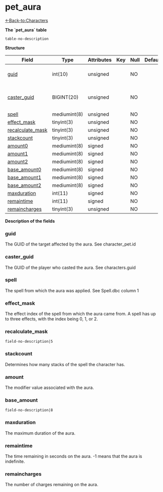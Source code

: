 # pet\_aura

[<-Back-to:Characters](database-characters.md)

**The \`pet\_aura\` table**

`table-no-description`

**Structure**

| Field                 | Type         | Attributes | Key | Null | Default | Extra | Comment                       |
|-----------------------|--------------|------------|-----|------|---------|-------|-------------------------------|
| [guid][1]             | int(10)      | unsigned   |     | NO   |         |       | Global Unique Identifier      |
| [caster_guid][2]      | BIGINT(20)   | unsigned   |     | NO   |         |       | Full Global Unique Identifier |
| [spell][3]            | mediumint(8) | unsigned   |     | NO   |         |       |                               |
| [effect_mask][4]      | tinyint(3)   | unsigned   |     | NO   |         |       |                               |
| [recalculate_mask][5] | tinyint(3)   | unsigned   |     | NO   |         |       |                               |
| [stackcount][6]       | tinyint(3)   | unsigned   |     | NO   |         |       |                               |
| [amount0][7]          | mediumint(8) | signed     |     | NO   |         |       |                               |
| [amount1][8]          | mediumint(8) | signed     |     | NO   |         |       |                               |
| [amount2][9]          | mediumint(8) | signed     |     | NO   |         |       |                               |
| [base_amount0][10]    | mediumint(8) | signed     |     | NO   |         |       |                               |
| [base_amount1][11]    | mediumint(8) | signed     |     | NO   |         |       |                               |
| [base_amount2][12]    | mediumint(8) | signed     |     | NO   |         |       |                               |
| [maxduration][13]     | int(11)      | signed     |     | NO   |         |       |                               |
| [remaintime][14]      | int(11)      | signed     |     | NO   |         |       |                               |
| [remaincharges][15]   | tinyint(3)   | unsigned   |     | NO   |         |       |                               |

[1]: #guid
[2]: #caster_guid
[3]: #spell
[4]: #effect_mask
[5]: #recalculate_mask
[6]: #stackcount
[7]: #amount0
[8]: #amount1
[9]: #amount2
[10]: #base_amount0
[11]: #base_amount1
[12]: #base_amount2
[13]: #maxduration
[14]: #remaintime
[15]: #remaincharges

**Description of the fields**

### guid

The GUID of the target affected by the aura. See character\_pet.id

### caster\_guid

The GUID of the player who casted the aura. See characters.guid

### spell

The spell from which the aura was applied. See Spell.dbc column 1

### effect\_mask

The effect index of the spell from which the aura came from. A spell has up to three effects, with the index being 0, 1, or 2.

### recalculate\_mask

`field-no-description|5`

### stackcount

Determines how many stacks of the spell the character has.

### amount

The modifier value associated with the aura.

### base\_amount

`field-no-description|8`

### maxduration

The maximum duration of the aura.

### remaintime

The time remaining in seconds on the aura. -1 means that the aura is indefinite.

### remaincharges

The number of charges remaining on the aura.
